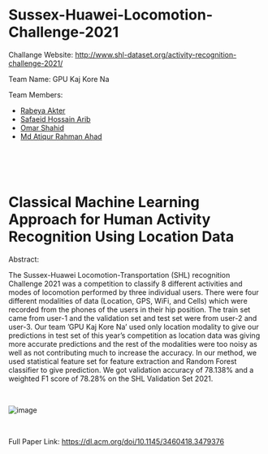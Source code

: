 # Sussex-Huawei-Locomotion-Challenge-2021


Challange Website: http://www.shl-dataset.org/activity-recognition-challenge-2021/

Team Name: GPU Kaj Kore Na

Team Members:

* [Rabeya Akter](https://scholar.google.com/citations?hl=en&user=3XYOK88AAAAJ)
* [Safaeid Hossain Arib](https://scholar.google.com/citations?hl=en&user=ETeF6sUAAAAJ)
* [Omar Shahid](https://scholar.google.com/citations?hl=en&user=9KqsI5gAAAAJ)
* [Md Atiqur Rahman Ahad](https://scholar.google.com/citations?hl=en&user=W6U2zfAAAAAJ)

<br />

<br />

<br />


# Classical Machine Learning Approach for Human Activity Recognition Using Location Data

Abstract:

The Sussex-Huawei Locomotion-Transportation (SHL) recognition Challenge 2021 was a competition to classify 8 different activities and modes of locomotion performed by three individual users. There were four different modalities of data (Location, GPS, WiFi, and Cells) which were recorded from the phones of the users in their hip position. The train set came from user-1 and the validation set and test set were from user-2 and user-3. Our team ’GPU Kaj Kore Na’ used only location modality to give our predictions in test set of this year’s competition as location data was giving more accurate predictions and the rest of the modalities were too noisy as well as not contributing much to increase the accuracy. In our method, we used statistical feature set for feature extraction and Random Forest classifier to give prediction. We got validation accuracy of 78.138% and a weighted F1 score of 78.28% on the SHL Validation Set 2021.

<br />

![image](https://user-images.githubusercontent.com/44209638/175030554-bd32f19f-6ec3-4969-a2ef-063ca6901dbc.png)

<br />

Full Paper Link: https://dl.acm.org/doi/10.1145/3460418.3479376

